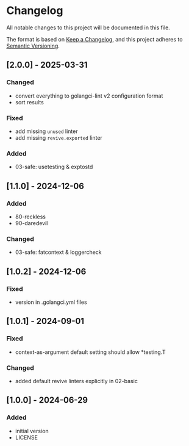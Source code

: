 # Changelog

<!-- markdownlint-configure-file {
  "blanks-around-headings": false,
  "blanks-around-lists": false,
  "no-duplicate-heading": {
    "siblings_only": true
  }
} -->

All notable changes to this project will be documented in this file.

The format is based on [Keep a Changelog](https://keepachangelog.com/en/1.0.0/),
and this project adheres to [Semantic Versioning](https://semver.org/spec/v2.0.0.html).

## [2.0.0] - 2025-03-31
### Changed
- convert everything to golangci-lint v2 configuration format
- sort results

### Fixed
- add missing `unused` linter
- add missing `revive.exported` linter

### Added
- 03-safe: usetesting & exptostd

## [1.1.0] - 2024-12-06
### Added
- 80-reckless
- 90-daredevil

### Changed
- 03-safe: fatcontext & loggercheck

## [1.0.2] - 2024-12-06
### Fixed
- version in .golangci.yml files

## [1.0.1] - 2024-09-01
### Fixed
- context-as-argument default setting should allow \*testing.T

### Changed
- added default revive linters explicitly in 02-basic

## [1.0.0] - 2024-06-29
### Added
- initial version
- LICENSE
